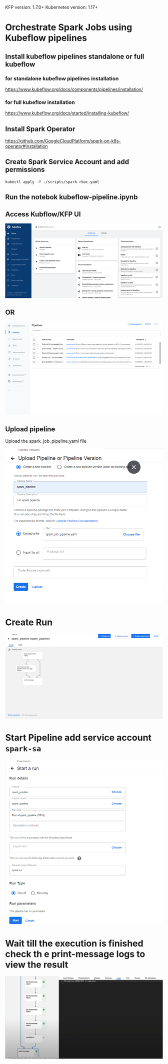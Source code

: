 KFP version: 1.7.0+
Kubernetes version: 1.17+

# Orchestrate Spark Jobs using Kubeflow pipelines

## Install kubeflow pipelines standalone or full kubeflow 

### for standalone kubeflow pipelines installation
https://www.kubeflow.org/docs/components/pipelines/installation/

### for full kubeflow installation
https://www.kubeflow.org/docs/started/installing-kubeflow/

## Install Spark Operator

https://github.com/GoogleCloudPlatform/spark-on-k8s-operator#installation

## Create Spark Service Account and add permissions

```
kubectl apply -f ./scripts/spark-rbac.yaml
```

## Run the notebok kubeflow-pipeline.ipynb 
 
## Access Kubflow/KFP UI

![image](/images/central-ui.png)

## OR

![image](/images/pipelines-ui.png)

## Upload pipeline

Upload the spark_job_pipeline.yaml file

![image](/images/upload-pipeline.png)

# Create Run

![image](/images/create-run.png)

# Start Pipeline add service account `spark-sa`

![image](/images/start_run.png)

# Wait till the execution is finished check th e print-message logs to view the result

![image](/images/final-output.png)